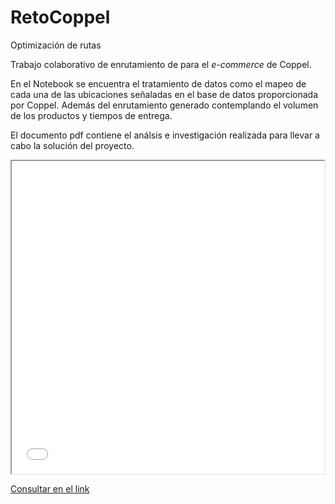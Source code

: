 # RetoCoppel
Optimización de rutas

Trabajo colaborativo de enrutamiento de para el *e-commerce* de Coppel. 

En el Notebook se encuentra el tratamiento de datos como el mapeo de cada una de las ubicaciones señaladas en el base de datos proporcionada por Coppel. Además del enrutamiento generado contemplando el volumen de los productos y tiempos de entrega.

El documento pdf contiene el análsis e investigación realizada para llevar a cabo la solución del proyecto.

<iframe src="/images/CRVP_300_8.html" height="500" width="500"></iframe>

[Consultar en el link](/images/CRVP_300_8.html)
